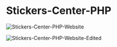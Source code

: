 # Stickers-Center-PHP

![Stickers-Center-PHP-Website](https://user-images.githubusercontent.com/38184193/62409890-98130680-b5e6-11e9-8ee3-ad603628d69e.png)


![Stickers-Center-PHP-Website-Edited](https://user-images.githubusercontent.com/38184193/62409897-ad883080-b5e6-11e9-97cf-48930dc22a75.png)
